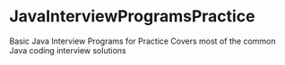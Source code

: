 # JavaInterviewProgramsPractice
Basic Java Interview Programs for Practice
Covers most of the common Java coding interview solutions
